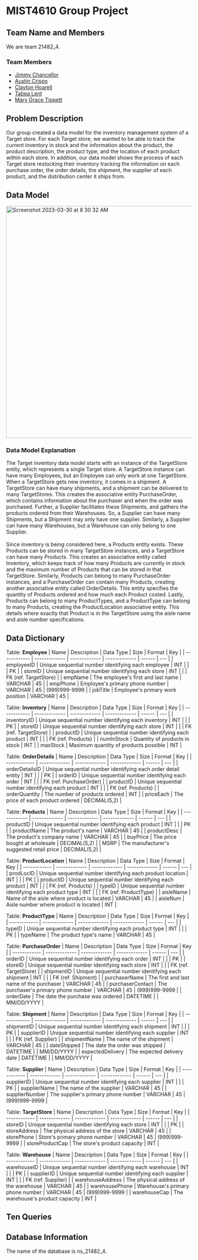 # MIST4610 Group Project
## Team Name and Members
We are team 21482_4. <br>

### Team Members <br>
* [Jimmy Chancellor](https://github.com/JChancello/Groupproject1) <br>
* [Austin Crispo](https://github.com/austincrispo/MIST-4610-Project-1) <br>
* [Clayton Hoarell](https://github.com/claytonh153454/MIST4610) <br>
* [Tabea Lent](https://github.com/tabealent/mist4610_project) <br>
* [Mary Grace Tippett](https://github.com/mgtipp/MIST4610_project)

## Problem Description
Our group created a data model for the inventory management system of a Target store. For each Target store, we wanted to be able to track the current inventory in stock and the information about the product, the product description, the product type, and the location of each product within each store. In addition, our data model shows the process of each Target store restocking their inventory tracking the information on each purchase order, the order details, the shipment, the supplier of each product, and the distribution center it ships from. 

## Data Model
<img width="630" alt="Screenshot 2023-03-30 at 8 30 32 AM" src="https://user-images.githubusercontent.com/82818412/228836415-b5004413-b7e9-4e43-9171-572034d411b4.png">

### Data Model Explanation <br>
The Target inventory data model starts with an instance of the TargetStore entity, which represents a single Target store. A TargetStore instance can have many Employees, but an Employee can only work at one TargetStore. When a TargetStore gets new inventory, it comes in a shipment. A TargetStore can have many shipments, and a shipment can be delivered to many TargetStores. This creates the associative entity PurchaseOrder, which contains information about the purchaser and when the order was purchased. Further, a Supplier facilitates these Shipments, and gathers the products ordered from their Warehouses. So, a Supplier can have many Shipments, but a Shipment may only have one supplier. Similarly, a Supplier can have many Warehouses, but a Warehouse can only belong to one Supplier. <br> <br>
Since inventory is being considered here, a Products entity exists. These Products can be stored in many TargetStore instances, and a TargetStore can have many Products. This creates an associative entity called Inventory, which keeps track of how many Products are currently in stock and the maximum number of Products that can be stored in that TargetStore. Similarly, Products can belong to many PurchaseOrder instances, and a PurchaseOrder can contain many Products, creating another associative entity called OrderDetails. This entity specifies the quantity of Products ordered and how much each Product costed. Lastly, Products can belong to many ProductTypes, and a ProductType can belong to many Products, creating the ProductLocation associative entity. This details where exactly that Product is in the TargetStore using the aisle name and aisle number specifications.

## Data Dictionary
Table: <b>Employee</b>
| Name  | Description   | Data Type     | Size          | Format | Key |
| ------------ | ------------- | ------------- | ------------- | ------ | --- |
| employeeID | Unique sequential number identifying each employee | INT | | | PK |
| storeID | Unique sequential number identifying each store | INT | | | FK (ref. TargetStore) |
| empName | The employee's first and last name | VARCHAR | 45 |
| empPhone | Employee's primary phone number | VARCHAR | 45 | (999)999-9999 |
| jobTitle | Employee's primary work position | VARCHAR | 45 |

Table: <b>Inventory</b>
| Name  | Description   | Data Type     | Size          | Format | Key |
| ------------ | ------------- | ------------- | ------------- | ------ | --- |
| inventoryID | Unique sequential number identifying each inventory | INT | | | PK |
| storeID | Unique sequential number identifying each store | INT | | | FK (ref. TargetStore) |
| productID | Unique sequential number identifying each product | INT | | | FK (ref. Products) |
| numInStock | Quantity of products in stock | INT |
| maxStock | Maximum quantity of products possible | INT | 

Table: <b>OrderDetails</b>
| Name  | Description   | Data Type     | Size          | Format | Key |
| ------------ | ------------- | ------------- | ------------- | ------ | --- |
| orderDetailsID | Unique sequential number identifying each order detail entity | INT | | | PK |
| orderID | Unique sequential number identifying each order | INT | | | FK (ref. PurchaseOrder) |
| productID | Unique sequential number identifying each product | INT | | | FK (ref. Products) |
| orderQuantity | The number of products ordered | INT |
| priceEach | The price of each product ordered | DECIMAL(5,2) |
  
Table: <b>Products</b>
| Name  | Description   | Data Type     | Size          | Format | Key |
| ------------ | ------------- | ------------- | ------------- | ------ | --- |
| productID | Unique sequential number identifying each product | INT | | | PK |
| productName | The product's name | VARCHAR | 45 |
| productDesc | The product's company name | VARCHAR | 45 |
| buyPrice | The price bought at wholesale | DECIMAL(5,2) |
| MSRP | The manufacturer's suggested retail price | DECIMAL(5,2) |
  
Table: <b>ProductLocation</b>
| Name  | Description   | Data Type     | Size          | Format | Key |
| ------------ | ------------- | ------------- | ------------- | ------ | --- |
| prodLocID | Unique sequential number identifying each product location | INT | | | PK |
| productID | Unique sequential number identifying each product | INT | | | FK (ref. Products) |
| typeID | Unique sequential number identifying each product type | INT | | | FK (ref. ProductType) |
| aisleName | Name of the aisle where product is located | VARCHAR | 45 |
| aisleNum | Aisle number where product is located | INT |
  
Table: <b>ProductType</b>
| Name  | Description   | Data Type     | Size          | Format | Key |
| ------------ | ------------- | ------------- | ------------- | ------ | --- |
| typeID | Unique sequential number identifying each product type | INT | | | PK |
| typeName | The product type's name | VARCHAR | 45 |

Table: <b>PurchaseOrder</b>
| Name  | Description   | Data Type     | Size          | Format | Key |
| ------------ | ------------- | ------------- | ------------- | ------ | --- |
| orderID | Unique sequential number identifying each order | INT | | | PK |
| storeID | Unique sequential number identifying each store | INT | | | FK (ref. TargetStore) |
| shipmentID | Unique sequential number identifying each shipment | INT | | | FK (ref. Shipment) |
| purchaserName | The first and last name of the purchaser | VARCHAR | 45 |
| purchaserContact | The purchaser's primary phone number | VARCHAR | 45 | (999)999-9999 |
| orderDate | The date the purchase was ordered | DATETIME | | MM/DD/YYYY |

Table: <b>Shipment</b>
| Name  | Description   | Data Type     | Size          | Format | Key |
| ------------ | ------------- | ------------- | ------------- | ------ | --- |
| shipmentID | Unique sequential number identifying each shipment | INT | | | PK |
| supplierID | Unique sequential number identifying each supplier | INT | | | FK (ref. Supplier) |
| shipmentName | The name of the shipment | VARCHAR | 45 |
| dateShipped | The date the order was shipped | DATETIME | | MM/DD/YYYY |
| expectedDelivery | The expected delivery date | DATETIME | | MM/DD/YYYY |
  
Table: <b>Supplier</b>
| Name  | Description   | Data Type     | Size          | Format | Key |
| ------------ | ------------- | ------------- | ------------- | ------ | --- |
| supplierID | Unique sequential number identifying each supplier | INT | | | PK |
| supplierName | The name of the supplier | VARCHAR | 45 |
| supplierNumber | The supplier's primary phone number | VARCHAR | 45 | (999)999-9999 |

Table: <b>TargetStore</b>
| Name  | Description   | Data Type     | Size          | Format | Key |
| ------------ | ------------- | ------------- | ------------- | ------ | --- |
| storeID | Unique sequential number identifying each store | INT  | | | PK |
| storeAddress | The physical address of the store | VARCHAR | 45 |
| storePhone | Store's primary phone number | VARCHAR | 45 | (999)999-9999 |
| storeProductCap | The store's product capacity | INT |

Table: <b>Warehouse</b>
| Name  | Description   | Data Type     | Size          | Format | Key |
| ------------ | ------------- | ------------- | ------------- | ------ | --- |
| warehouseID | Unique sequential number identifying each warehouse | INT | | | PK |
| supplierID | Unique sequential number identifying each supplier | INT | | | FK (ref. Supplier) |
| warehouseAddress | The physical address of the warehouse | VARCHAR | 45 |
| warehousePhone | Warehouse's primary phone number | VARCHAR | 45 | (999)999-9999 |
| warehouseCap | The warehouse's product capacity | INT |

## Ten Queries

## Database Information
The name of the database is ns_21482_4.
